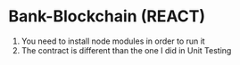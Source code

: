 # Bank-Blockchain (REACT)

1. You need to install node modules in order to run it
2. The contract is different than the one I did in Unit Testing
